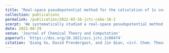 ```yaml
---
title: "Real-space pseudopotential method for the calculation of 1s core-level binding energies"
collection: publications
permalink: /publication/2022-03-16-jctc-cebe-18-2
xcerpt: 'We systematically studied a real-space pesudopotential method for the calculation of 1s core–electron binding energies of second-row elements B, C, N, and O within the framework of Kohn–Sham density functional theory (KS-DFT). With Dirichlet boundary conditions, pseudopotential calculations can provide accurate core–electron binding energies for molecular systems, when compared with the results from all-electron calculations and experiments. Furthermore, we report that with one simple additional nonself-consistent calculation as a refinement step using a hybrid exchange-correlation functional, we can generally improve the accuracy of binding energy shifts, promising a strategy for improving accuracy at a much lower computational cost. The specializations in the present approach, combined with our efficient real-space KS-DFT implementation, provide key advantages for calculating accurate core–electron binding energies of large-scale systems.'
date: 2022-08-29
venue: 'Journal of Chemical Theory and Computation'
paperurl: 'https://doi.org/10.1021/acs.jctc.2c00474'
citation: 'Qiang Xu, David Prendergast, and Jin Qian, <i>J. Chem. Theory Comput.</i>, 18, 9, 5471-5478 (2022).'
---
```

